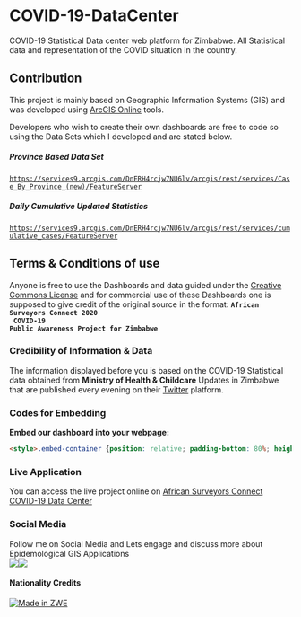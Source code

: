 # COVID-19-DataCenter
COVID-19 Statistical Data center web platform for Zimbabwe. All Statistical data and representation of the COVID situation in the country. 

## Contribution
This project is mainly based on Geographic Information Systems (GIS) and was developed using <a href="https://arcgis.com/">ArcGIS Online</a> tools. 

Developers who wish to create their own dashboards are free to code so using the Data Sets which I developed and are stated below. 

##### Province Based Data Set
<code>https://services9.arcgis.com/DnERH4rcjw7NU6lv/arcgis/rest/services/Case_By_Province_(new)/FeatureServer</code>

##### Daily Cumulative Updated Statistics 
<code>https://services9.arcgis.com/DnERH4rcjw7NU6lv/arcgis/rest/services/cumulative_cases/FeatureServer</code>


## Terms & Conditions of use
Anyone is free to use the Dashboards and data guided under the <a href="LICENSE">Creative Commons License</a> and for commercial use of these Dashboards one is supposed to give credit of the original source in the format:
<code><strong>African Surveyors Connect 2020<br> COVID-19 Public Awareness Project for Zimbabwe</strong></code>

### Credibility of Information & Data
The information displayed before you is based on the COVID-19 Statistical data obtained from <strong>Ministry of Health & Childcare</strong> Updates in Zimbabwe that are published every evening on their <a href="https://twitter.com/MoHCC">Twitter</a> platform. 


### Codes for Embedding

<b>Embed our dashboard into your webpage:</b>


```html
<style>.embed-container {position: relative; padding-bottom: 80%; height: 0; max-width: 100%;} .embed-container iframe, .embed-container object, .embed-container iframe{position: absolute; top: 0; left: 0; width: 100%; height: 100%;} small{position: absolute; z-index: 40; bottom: 0; margin-bottom: -15px;}</style><div class="embed-container"><iframe width="500" height="400" frameborder="0" scrolling="no" marginheight="0" marginwidth="0" title="COVID-19" src="https://surveyor-jr.maps.arcgis.com/apps/opsdashboard/index.html#/8ef907d2658c44c6a143819aa7979b20"></iframe></div>
```



### Live Application
You can access the live project online on <a href="http://covid19.africansurveyors.net/">African Surveyors Connect COVID-19 Data Center</a>

### Social Media
Follow me on Social Media and Lets engage and discuss more about Epidemological GIS Applications
<br>
<a href="https://facebook.com/kumbiraimatingo"><img src="https://findicons.com/files/icons/2425/firecracker/36/facebook.png"></a><a href="https://twitter.com/surveyor_jr"><img src="https://findicons.com/files/icons/2192/flavour_extended/48/twitter_standing.png"></a>

#### Nationality Credits
[![Made in ZWE](https://emojipedia-us.s3.dualstack.us-west-1.amazonaws.com/thumbs/120/apple/237/flag-for-zimbabwe_1f1ff-1f1fc.png)](https://github.com/iamngoni/made-in-zwe)
